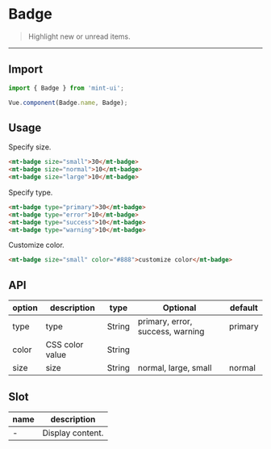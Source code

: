 # Badge

> Highlight new or unread items.

-----------

## Import

```javascript
import { Badge } from 'mint-ui';

Vue.component(Badge.name, Badge);
```

## Usage


Specify size.

```html
<mt-badge size="small">30</mt-badge>
<mt-badge size="normal">10</mt-badge>
<mt-badge size="large">10</mt-badge>
```

Specify type.

```html
<mt-badge type="primary">30</mt-badge>
<mt-badge type="error">10</mt-badge>
<mt-badge type="success">10</mt-badge>
<mt-badge type="warning">10</mt-badge>
```

Customize color.

```html
<mt-badge size="small" color="#888">customize color</mt-badge>
```

## API
| option | description | type | Optional | default |
|------|-------|---------|-------|--------|
| type | type | String | primary, error, success, warning | primary|
| color | CSS color value | String | | |
| size | size | String | normal, large, small | normal |
## Slot
| name | description |
|------|--------|
| - | Display content. |
